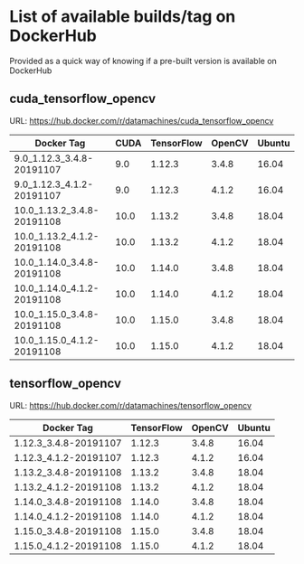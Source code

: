 # List of available builds/tag on DockerHub

Provided as a quick way of knowing if a pre-built version is available on DockerHub

## cuda_tensorflow_opencv

URL: https://hub.docker.com/r/datamachines/cuda_tensorflow_opencv

| Docker Tag | CUDA | TensorFlow | OpenCV | Ubuntu |
| --- | --- | --- | --- | --- |
| 9.0_1.12.3_3.4.8-20191107 | 9.0 | 1.12.3 | 3.4.8 | 16.04 |
| 9.0_1.12.3_4.1.2-20191107 | 9.0 | 1.12.3 | 4.1.2 | 16.04 |
| 10.0_1.13.2_3.4.8-20191108 | 10.0 | 1.13.2 | 3.4.8 | 18.04 |
| 10.0_1.13.2_4.1.2-20191108 | 10.0 | 1.13.2 | 4.1.2 | 18.04 |
| 10.0_1.14.0_3.4.8-20191108 | 10.0 | 1.14.0 | 3.4.8 | 18.04 |
| 10.0_1.14.0_4.1.2-20191108 | 10.0 | 1.14.0 | 4.1.2 | 18.04 |
| 10.0_1.15.0_3.4.8-20191108 | 10.0 | 1.15.0 | 3.4.8 | 18.04 |
| 10.0_1.15.0_4.1.2-20191108 | 10.0 | 1.15.0 | 4.1.2 | 18.04 |

## tensorflow_opencv

URL: https://hub.docker.com/r/datamachines/tensorflow_opencv

| Docker Tag | TensorFlow | OpenCV | Ubuntu |
| --- | --- | --- | --- |
| 1.12.3_3.4.8-20191107 | 1.12.3 | 3.4.8 | 16.04 |
| 1.12.3_4.1.2-20191107 | 1.12.3 | 4.1.2 | 16.04 |
| 1.13.2_3.4.8-20191108 | 1.13.2 | 3.4.8 | 18.04 |
| 1.13.2_4.1.2-20191108 | 1.13.2 | 4.1.2 | 18.04 |
| 1.14.0_3.4.8-20191108 | 1.14.0 | 3.4.8 | 18.04 |
| 1.14.0_4.1.2-20191108 | 1.14.0 | 4.1.2 | 18.04 |
| 1.15.0_3.4.8-20191108 | 1.15.0 | 3.4.8 | 18.04 |
| 1.15.0_4.1.2-20191108 | 1.15.0 | 4.1.2 | 18.04 |